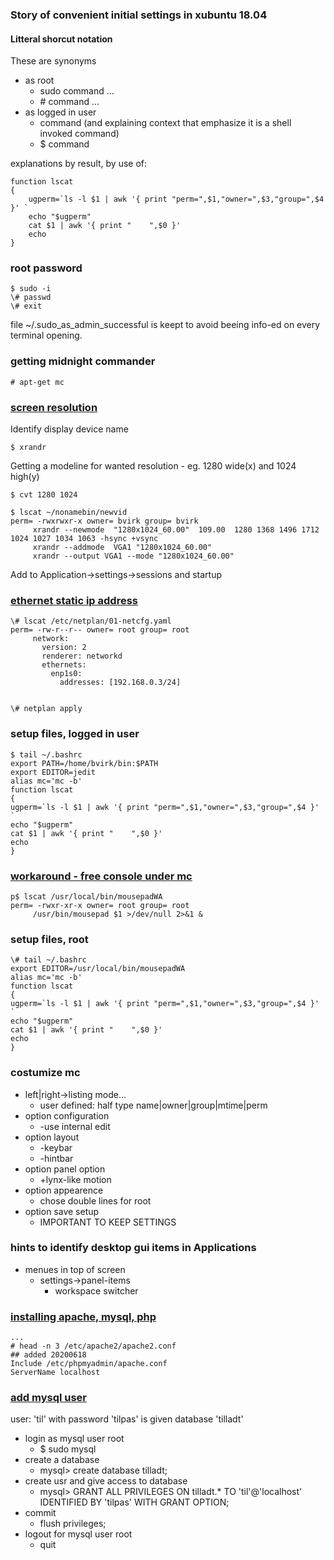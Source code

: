 ### Story of convenient initial settings in xubuntu 18.04

#### Litteral shorcut notation
These are synonyms

- as root 
	- sudo command ...
	- \# command ...
- as logged in user
	- command (and explaining context that emphasize it is a shell invoked command)
	- $ command

explanations by result, by use of:
 
	function lscat
	{
		ugperm=`ls -l $1 | awk '{ print "perm=",$1,"owner=",$3,"group=",$4 }' `
		echo "$ugperm"
		cat $1 | awk '{ print "    ",$0 }' 
		echo 
	}

### root password

	$ sudo -i
	\# passwd
	\# exit

file ~/.sudo_as_admin_successful is keept to avoid beeing info-ed on every terminal opening.

### getting midnight commander

	# apt-get mc

### [screen resolution](http://ubuntuhandbook.org/index.php/2017/04/custom-screen-resolution-ubuntu-desktop/)
Identify display device name

	$ xrandr

Getting a modeline for wanted resolution - eg. 1280 wide(x) and 1024 high(y)

	$ cvt 1280 1024
	
	$ lscat ~/nonamebin/newvid 
	perm= -rwxrwxr-x owner= bvirk group= bvirk
		 xrandr --newmode  "1280x1024_60.00"  109.00  1280 1368 1496 1712  1024 1027 1034 1063 -hsync +vsync
		 xrandr --addmode  VGA1 "1280x1024_60.00"
		 xrandr --output VGA1 --mode "1280x1024_60.00"

Add to Application->settings->sessions and startup

### [ethernet static ip address](https://www.techrepublic.com/article/how-to-configure-a-static-ip-address-in-ubuntu-server-18-04/)

	\# lscat /etc/netplan/01-netcfg.yaml 
	perm= -rw-r--r-- owner= root group= root
		 network:
		   version: 2
		   renderer: networkd
		   ethernets:
		     enp1s0:
		       addresses: [192.168.0.3/24]


	\# netplan apply

### setup files, logged in user

	$ tail ~/.bashrc
	export PATH=/home/bvirk/bin:$PATH
	export EDITOR=jedit
	alias mc='mc -b'
	function lscat
	{
	ugperm=`ls -l $1 | awk '{ print "perm=",$1,"owner=",$3,"group=",$4 }' `
	echo "$ugperm"
	cat $1 | awk '{ print "    ",$0 }' 
	echo 
	}

### [workaround - free console under mc](https://unix.stackexchange.com/questions/182925/dconf-warning-failed-to-commit-changes-to-dconf-the-connection-is-closed)
	
	p$ lscat /usr/local/bin/mousepadWA 
	perm= -rwxr-xr-x owner= root group= root
		 /usr/bin/mousepad $1 >/dev/null 2>&1 &


### setup files, root

	\# tail ~/.bashrc
	export EDITOR=/usr/local/bin/mousepadWA
	alias mc='mc -b'
	function lscat
	{
	ugperm=`ls -l $1 | awk '{ print "perm=",$1,"owner=",$3,"group=",$4 }' `
	echo "$ugperm"
	cat $1 | awk '{ print "    ",$0 }' 
	echo 
	}

### costumize mc 

- left|right->listing mode...
	- user defined: half type name|owner|group|mtime|perm
- option configuration
	- -use internal edit
- option layout
	- -keybar
	- -hintbar
- option panel option
	- +lynx-like motion
- option appearence
	- chose double lines for root
- option save setup
	- IMPORTANT TO KEEP SETTINGS

### hints to identify desktop gui items in Applications

- menues in top of screen
	- settings->panel-items
		- workspace switcher

### [installing apache, mysql, php](https://www.configserverfirewall.com/ubuntu-linux/install-apache-php-mysql-ubuntu-18/)

	...
	# head -n 3 /etc/apache2/apache2.conf 
	## added 20200618
	Include /etc/phpmyadmin/apache.conf 
	ServerName localhost

### [add mysql user](https://alvinalexander.com/blog/post/mysql/add-user-mysql/)
user: 'til' with password 'tilpas' is given database 'tilladt'

- login as mysql user root
	- $ sudo mysql
- create a database
	- mysql> create database tilladt;
- create usr and give access to database
	- mysql> GRANT ALL PRIVILEGES ON tilladt.* TO 'til'@'localhost' IDENTIFIED BY 'tilpas' WITH GRANT OPTION;
- commit
	- flush privileges;
- logout for mysql user root
	- quit






